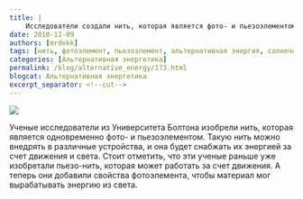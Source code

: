 ```yaml
---
title: |
    Исследователи создали нить, которая является фото- и пьезоэлементом одновременно!
date: 2010-12-09
authors: [mrdekk]
tags: [нить, фотоэлемент, пьезоэлемент, альтернативная энергия, солнечная энергия, пьезоэлектричество]
categories: [Альтернативная энергетика]
permalink: /blog/alternative_energy/173.html
blogcat: Альтернативная энергетика
excerpt_separator: <!--cut-->
---
```



![](http://itw66.ru/uploads/images/00/00/01/2010/12/09/fdee2c.jpg)


Ученые исследователи из Университета Болтона изобрели нить, которая является одновременно фото- и пьезоэлементом. Такую нить можно внедрять в различные устройства, и она будет снабжать их энергией за счет движения и света. Стоит отметить, что эти ученые раньше уже изобретали пьезо-нить, которая может работать за счет движения. А теперь они добавили свойства фотоэлемента, чтобы материал мог вырабатывать энергию из света.
